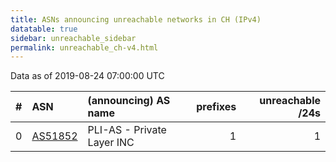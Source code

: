 ```yaml
---
title: ASNs announcing unreachable networks in CH (IPv4)
datatable: true
sidebar: unreachable_sidebar
permalink: unreachable_ch-v4.html
---
```


Data as of 2019-08-24 07:00:00 UTC


<div class="datatable-begin"></div>

|   # | ASN                                    | (announcing) AS name       |   prefixes |   unreachable /24s |
|----:|:---------------------------------------|:---------------------------|-----------:|-------------------:|
|   0 | [AS51852](unreachable_AS51852-v4.html) | PLI-AS - Private Layer INC |          1 |                  1 |

<div class="datatable-end"></div>